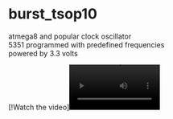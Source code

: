 # burst_tsop10

atmega8 and popular clock oscillator<br>
5351 programmed with predefined frequencies<br>
powered by 3.3 volts<br>

[!Watch the video]<video src='video.mp4' width=180/>
